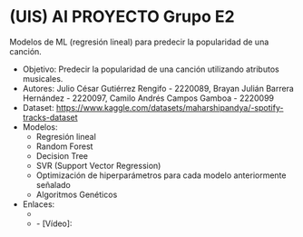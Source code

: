 # (UIS) AI PROYECTO Grupo E2
Modelos de ML (regresión lineal) para predecir la popularidad de una canción.
*  Objetivo: Predecir la popularidad de una canción utilizando atributos musicales.
*  Autores: Julio César Gutiérrez Rengifo - 2220089, Brayan Julián Barrera Hernández - 2220097, Camilo Andrés Campos Gamboa - 2220099
*  Dataset: https://www.kaggle.com/datasets/maharshipandya/-spotify-tracks-dataset
*  Modelos:
	- Regresión lineal
	- Random Forest
	- Decision Tree
	- SVR (Support Vector Regression)
	- Optimización de hiperparámetros para cada modelo anteriormente señalado
	- Algoritmos Genéticos
* Enlaces:
	- [Repositorio]: https://github.com/TheBrayanDev/AI_UIS_PROYECTO
	- [Colab]: https://colab.research.google.com/drive/1Zc7WpuTEvgO2dHTOixyfj5StCYOy-d-v?usp=sharing
	- [Vídeo]: 
